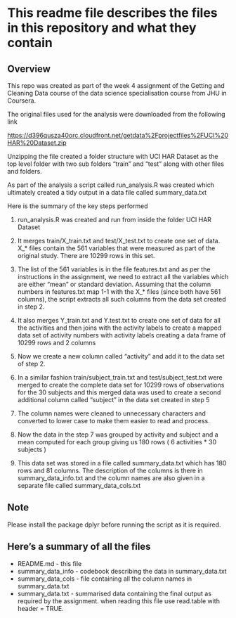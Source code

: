 # This readme file describes the files in this repository and what they contain

## Overview
This repo was created as part of the week 4 assignment of the Getting and Cleaning Data course of the data science specialisation course from JHU in Coursera.

The original files used for the analysis were downloaded from the following link
 
https://d396qusza40orc.cloudfront.net/getdata%2Fprojectfiles%2FUCI%20HAR%20Dataset.zip

Unzipping the file created a folder structure with UCI HAR Dataset as the top level folder with two sub folders “train” and “test” along with other files and folders.

As part of the analysis a script called run_analysis.R was created which ultimately created a tidy output in a data file called summary_data.txt


Here is the summary of the key steps performed

1. run_analysis.R was created and run from inside the folder UCI HAR Dataset

2. It merges train/X_train.txt and test/X_test.txt to create one set of data. X_* files contain the 561 variables that were measured as part of the original study. There are 10299 rows in this set.

3. The list of the 561 variables is in the file features.txt and as per the instructions in the assignment, we need to extract all the variables which are either “mean” or standard deviation. Assuming that the column numbers in features.txt map 1-1 with the X_* files (since both have 561 columns), the script extracts all such columns from the data set created in step 2.


4. It also merges Y_train.txt and Y.test.txt to create one set of data for all the activities and then joins with the activity labels to create a mapped data set of activity numbers with activity labels creating a data frame of 10299 rows and 2 columns

5. Now we create a new column called “activity” and add it to the data set of step 2.

6. In a similar fashion train/subject_train.txt and test/subject_test.txt were merged to create the complete data set for 10299 rows of observations for the 30 subjects and this merged data was used to create a second additional column called “subject” in the data set created in step 5

7. The column names were cleaned to unnecessary characters and converted to lower case to make them easier to read and process.

8. Now the data in the step 7 was grouped by activity and subject and a mean computed for each group giving us 180 rows ( 6 activities * 30 subjects )

9. This data set was stored in a file called summary_data.txt which has 180 rows and 81 columns. The description of the columns is there in summary_data_info.txt and the column names are also given in a separate file called summary_data_cols.txt

## Note
Please install the package dplyr before running the script as it is required.

## Here’s a summary of all the files 

* README.md - this file
* summary_data_info - codebook describing the data in summary_data.txt
* summary_data_cols - file containing all the column names in summary_data.txt
* summary_data.txt - summarised data containing the final output as required by the assignment. when reading this file use read.table with header = TRUE.

